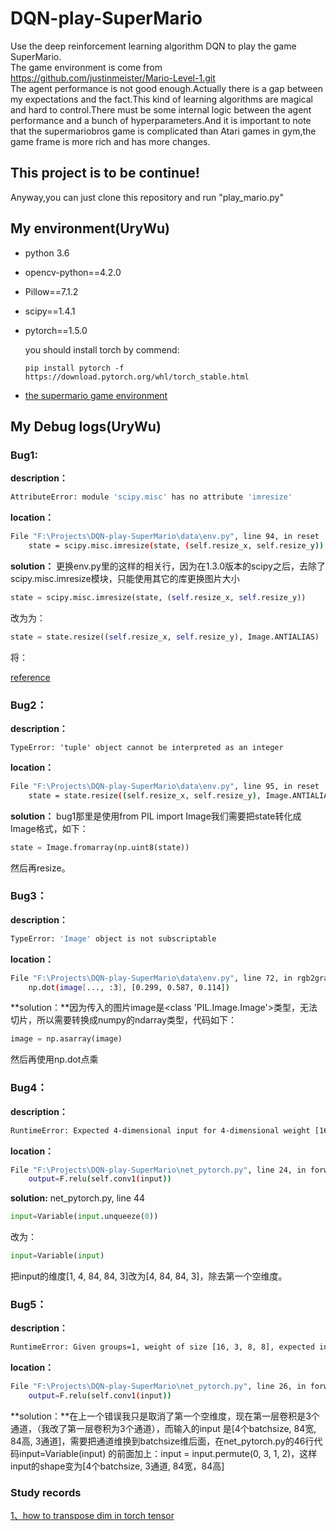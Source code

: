 # DQN-play-SuperMario
Use the deep reinforcement learning algorithm DQN to play the game SuperMario.  
The game environment is come from https://github.com/justinmeister/Mario-Level-1.git  
The agent performance is not good enough.Actually there is a gap between my expectations and the fact.This kind of learning algorithms are magical and hard to control.There must be some internal logic between the agent performance and a bunch of hyperparameters.And it is important to note that the supermariobros game is complicated than Atari games in gym,the game frame is more rich and has more changes. 

## This project is to be continue!
Anyway,you can just clone this repository and run "play_mario.py"
## My environment(UryWu)
* python 3.6

* opencv-python==4.2.0

* Pillow==7.1.2

* scipy==1.4.1

* pytorch==1.5.0

  you should install torch by commend: 

  ```shell
  pip install pytorch -f https://download.pytorch.org/whl/torch_stable.html
  ```

* [the supermario game environment](https://github.com/justinmeister/Mario-Level-1.git)



## My Debug logs(UryWu)

### Bug1:

**description：**

```bash
AttributeError: module 'scipy.misc' has no attribute 'imresize' 
```

**location：**

```bash
File "F:\Projects\DQN-play-SuperMario\data\env.py", line 94, in reset
    state = scipy.misc.imresize(state, (self.resize_x, self.resize_y))
```

**solution：**
更换env.py里的这样的相关行，因为在1.3.0版本的scipy之后，去除了scipy.misc.imresize模块，只能使用其它的库更换图片大小

```python
state = scipy.misc.imresize(state, (self.resize_x, self.resize_y))
```

改为为：

```python
state = state.resize((self.resize_x, self.resize_y), Image.ANTIALIAS)
```

将：

[reference](https://stackoverflow.com/questions/56204985/how-to-fix-scipy-misc-has-no-attribute-imresize/56205147)

### Bug2：

**description：**

```
TypeError: 'tuple' object cannot be interpreted as an integer
```

**location：**

```bash
File "F:\Projects\DQN-play-SuperMario\data\env.py", line 95, in reset
    state = state.resize((self.resize_x, self.resize_y), Image.ANTIALIAS)
```

**solution：**
bug1那里是使用from PIL import Image我们需要把state转化成Image格式，如下：

```python
state = Image.fromarray(np.uint8(state))
```


然后再resize。



### Bug3：

**description：**

```bash
TypeError: 'Image' object is not subscriptable
```

**location：**

```bash
File "F:\Projects\DQN-play-SuperMario\data\env.py", line 72, in rgb2gray
    np.dot(image[..., :3], [0.299, 0.587, 0.114])
```

**solution：**因为传入的图片image是<class 'PIL.Image.Image'>类型，无法切片，所以需要转换成numpy的ndarray类型，代码如下：

```python
image = np.asarray(image)
```

然后再使用np.dot点乘



### Bug4：

**description：**

```bash
RuntimeError: Expected 4-dimensional input for 4-dimensional weight [16, 4, 8, 8], but got 5-dimensional input of size [1, 4, 84, 84, 3] instead
```

**location：**

```bash
File "F:\Projects\DQN-play-SuperMario\net_pytorch.py", line 24, in forward
    output=F.relu(self.conv1(input))
```

**solution:**
net_pytorch.py, line 44

```python
input=Variable(input.unqueeze(0))
```

改为：

```python
input=Variable(input)
```

把input的维度[1, 4, 84, 84, 3]改为[4, 84, 84, 3]，除去第一个空维度。



### Bug5：

**description：**

```bash
RuntimeError: Given groups=1, weight of size [16, 3, 8, 8], expected input[4, 84, 84, 3] to have 3 channels, but got 84 channels instead
```

**location：**

```bash
File "F:\Projects\DQN-play-SuperMario\net_pytorch.py", line 26, in forward
    output=F.relu(self.conv1(input))
```

**solution：**在上一个错误我只是取消了第一个空维度，现在第一层卷积是3个通道，（我改了第一层卷积为3个通道），而输入的input
是[4个batchsize, 84宽, 84高, 3通道]，需要把通道维换到batchsize维后面，在net_pytorch.py的46行代码input=Variable(input)
的前面加上：input = input.permute(0, 3, 1, 2)，这样input的shape变为[4个batchsize, 3通道, 84宽，84高]

### Study records

[1、how to transpose dim in torch tensor](https://blog.csdn.net/weixin_44613063/article/details/89521464)

